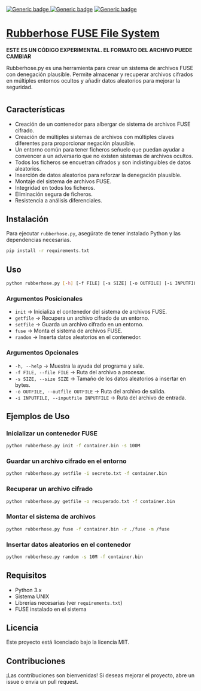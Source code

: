 [![Generic badge](https://img.shields.io/badge/Maturity-Experimental-red.svg)
](#)
[![Generic badge](https://img.shields.io/badge/Python-3.7–3.11-blue.svg)](#)
[![Generic badge](https://img.shields.io/badge/OS-Linux%20|%20macOS%20-blue.svg)](#)

# [Rubberhose FUSE File System](https://github.com/rtmigo/dmk_py#readme)

**ESTE ES UN CÓDIGO EXPERIMENTAL. EL FORMATO DEL ARCHIVO PUEDE CAMBIAR**

Rubberhose.py es una herramienta para crear un sistema de archivos FUSE con denegación plausible. Permite almacenar y recuperar archivos cifrados en múltiples entornos ocultos y añadir datos aleatorios para mejorar la seguridad.

# 

## Características
- Creación de un contenedor para albergar de sistema de archivos FUSE cifrado.
- Creación de múltiples sistemas de archivos con múltiples claves diferentes para proporcionar negación plausible.
- Un entorno común para tener ficheros señuelo que puedan ayudar a convencer a un adversario que no existen sistemas de archivos ocultos.
- Todos los ficheros se encuetran cifrados y son indistinguibles de datos aleatorios.
- Inserción de datos aleatorios para reforzar la denegación plausible.
- Montaje del sistema de archivos FUSE.
- Integridad en todos los ficheros.
- Eliminación segura de ficheros.
- Resistencia a análisis diferenciales.

## Instalación

Para ejecutar `rubberhose.py`, asegúrate de tener instalado Python y las dependencias necesarias.

```sh
pip install -r requirements.txt
```

## Uso

```sh
python rubberhose.py [-h] [-f FILE] [-s SIZE] [-o OUTFILE] [-i INPUTFILE] {init,getfile,setfile,fuse,random} ...
```

### Argumentos Posicionales

- `init` → Inicializa el contenedor del sistema de archivos FUSE.
- `getfile` → Recupera un archivo cifrado de un entorno.
- `setfile` → Guarda un archivo cifrado en un entorno.
- `fuse` → Monta el sistema de archivos FUSE.
- `random` → Inserta datos aleatorios en el contenedor.

### Argumentos Opcionales

- `-h, --help` → Muestra la ayuda del programa y sale.
- `-f FILE, --file FILE` → Ruta del archivo a procesar.
- `-s SIZE, --size SIZE` → Tamaño de los datos aleatorios a insertar en bytes.
- `-o OUTFILE, --outfile OUTFILE` → Ruta del archivo de salida.
- `-i INPUTFILE, --inputfile INPUTFILE` → Ruta del archivo de entrada.

## Ejemplos de Uso

### Inicializar un contenedor FUSE
```sh
python rubberhose.py init -f container.bin -s 100M
```

### Guardar un archivo cifrado en el entorno
```sh
python rubberhose.py setfile -i secreto.txt -f container.bin
```

### Recuperar un archivo cifrado
```sh
python rubberhose.py getfile -o recuperado.txt -f container.bin
```

### Montar el sistema de archivos
```sh
python rubberhose.py fuse -f container.bin -r ./fuse -m /fuse
```

### Insertar datos aleatorios en el contenedor
```sh
python rubberhose.py random -s 10M -f container.bin
```

## Requisitos
- Python 3.x
- Sistema UNIX
- Librerías necesarias (ver `requirements.txt`)
- FUSE instalado en el sistema

## Licencia
Este proyecto está licenciado bajo la licencia MIT.

## Contribuciones
¡Las contribuciones son bienvenidas! Si deseas mejorar el proyecto, abre un issue o envía un pull request.

